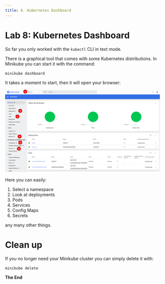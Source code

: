 ```yaml
---
title: 8. Kubernetes Dashboard
---
```


# Lab 8: Kubernetes Dashboard

So far you only worked with the `kubectl` CLI in text mode.

There is a graphical tool that comes with some Kubernetes distributions. In Minikube you can start it with the command:

```
minikube dashboard
```

It takes a moment to start, then it will open your browser:

![](dashboard.png)

Here you can easily:

1. Select a namespace 
2. Look at deployments
3. Pods
4. Services
5. Config Maps
6. Secrets

any many other things. 

# Clean up

If you no longer need your Minikube cluster you can simply delete it with:

```
minikube delete
```


**The End** 